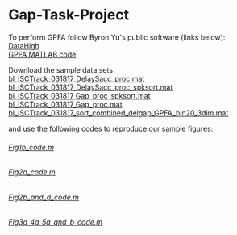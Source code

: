 # Gap-Task-Project

To perform GPFA follow Byron Yu's public software (links below): <br>
[DataHigh](https://users.ece.cmu.edu/~byronyu/software/DataHigh/datahigh.html) <br>
[GPFA MATLAB code](https://users.ece.cmu.edu/~byronyu/software.shtml) <br>


Download the sample data sets <br>
[bl_lSCTrack_031817_DelaySacc_proc.mat](bl_lSCTrack_031817_DelaySacc_proc.mat)
[bl_lSCTrack_031817_DelaySacc_proc_spksort.mat](bl_lSCTrack_031817_DelaySacc_proc_spksort_final.mat)
[bl_lSCTrack_031817_Gap_proc_spksort.mat](corrected_bl_lSCTrack_031817_Gap_procnew_spksort.mat)
[bl_lSCTrack_031817_Gap_proc.mat](bl_lSCTrack_031817_Gap_procnew.mat)
[bl_lSCTrack_031817_sort_combined_delgap_GPFA_bin20_3dim.mat](corrected_bl_sc_031817_sort_combined_delgap_full_gpfa_bin20_3dim_dc.mat)

and use the following codes to reproduce our sample figures: 
###### [Fig1b_code.m](Fig1b_code.m)
###### [Fig2a_code.m](Fig2a_code.m)
###### [Fig2b_and_d_code.m](Fig2b_and_d_code.m)
###### [Fig3a_4a_5a_and_b_code.m](Fig3a_4a_5a_and_b_code.m)

